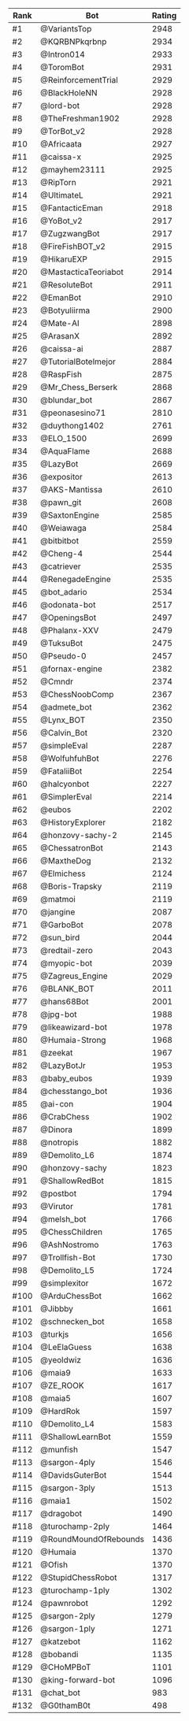 Rank|Bot|Rating
---|---|---
#1|@VariantsTop|2948
#2|@KQRBNPkqrbnp|2934
#3|@Intron014|2933
#4|@ToromBot|2931
#5|@ReinforcementTrial|2929
#6|@BlackHoleNN|2928
#7|@lord-bot|2928
#8|@TheFreshman1902|2928
#9|@TorBot_v2|2928
#10|@Africaata|2927
#11|@caissa-x|2925
#12|@mayhem23111|2925
#13|@RipTorn|2921
#14|@UltimateL|2921
#15|@FantacticEman|2918
#16|@YoBot_v2|2917
#17|@ZugzwangBot|2917
#18|@FireFishBOT_v2|2915
#19|@HikaruEXP|2915
#20|@MastacticaTeoriabot|2914
#21|@ResoluteBot|2911
#22|@EmanBot|2910
#23|@Botyuliirma|2900
#24|@Mate-AI|2898
#25|@ArasanX|2892
#26|@caissa-ai|2887
#27|@TutorialBotelmejor|2884
#28|@RaspFish|2875
#29|@Mr_Chess_Berserk|2868
#30|@blundar_bot|2867
#31|@peonasesino71|2810
#32|@duythong1402|2761
#33|@ELO_1500|2699
#34|@AquaFlame|2688
#35|@LazyBot|2669
#36|@expositor|2613
#37|@AKS-Mantissa|2610
#38|@pawn_git|2608
#39|@SaxtonEngine|2585
#40|@Weiawaga|2584
#41|@bitbitbot|2559
#42|@Cheng-4|2544
#43|@catriever|2535
#44|@RenegadeEngine|2535
#45|@bot_adario|2534
#46|@odonata-bot|2517
#47|@OpeningsBot|2497
#48|@Phalanx-XXV|2479
#49|@TuksuBot|2475
#50|@Pseudo-0|2457
#51|@fornax-engine|2382
#52|@Cmndr|2374
#53|@ChessNoobComp|2367
#54|@admete_bot|2362
#55|@Lynx_BOT|2350
#56|@Calvin_Bot|2320
#57|@simpleEval|2287
#58|@WolfuhfuhBot|2276
#59|@FataliiBot|2254
#60|@halcyonbot|2227
#61|@SimplerEval|2214
#62|@eubos|2202
#63|@HistoryExplorer|2182
#64|@honzovy-sachy-2|2145
#65|@ChessatronBot|2143
#66|@MaxtheDog|2132
#67|@Elmichess|2124
#68|@Boris-Trapsky|2119
#69|@matmoi|2119
#70|@jangine|2087
#71|@GarboBot|2078
#72|@sun_bird|2044
#73|@redtail-zero|2043
#74|@myopic-bot|2039
#75|@Zagreus_Engine|2029
#76|@BLANK_BOT|2011
#77|@hans68Bot|2001
#78|@jpg-bot|1988
#79|@likeawizard-bot|1978
#80|@Humaia-Strong|1968
#81|@zeekat|1967
#82|@LazyBotJr|1953
#83|@baby_eubos|1939
#84|@chesstango_bot|1936
#85|@ai-con|1904
#86|@CrabChess|1902
#87|@Dinora|1899
#88|@notropis|1882
#89|@Demolito_L6|1874
#90|@honzovy-sachy|1823
#91|@ShallowRedBot|1815
#92|@postbot|1794
#93|@Virutor|1781
#94|@melsh_bot|1766
#95|@ChessChildren|1765
#96|@AshNostromo|1763
#97|@Trollfish-Bot|1730
#98|@Demolito_L5|1724
#99|@simplexitor|1672
#100|@ArduChessBot|1662
#101|@Jibbby|1661
#102|@schnecken_bot|1658
#103|@turkjs|1656
#104|@LeElaGuess|1638
#105|@yeoldwiz|1636
#106|@maia9|1633
#107|@ZE_ROOK|1617
#108|@maia5|1607
#109|@HardRok|1597
#110|@Demolito_L4|1583
#111|@ShallowLearnBot|1559
#112|@munfish|1547
#113|@sargon-4ply|1546
#114|@DavidsGuterBot|1544
#115|@sargon-3ply|1513
#116|@maia1|1502
#117|@dragobot|1490
#118|@turochamp-2ply|1464
#119|@RoundMoundOfRebounds|1436
#120|@Humaia|1370
#121|@Ofish|1370
#122|@StupidChessRobot|1317
#123|@turochamp-1ply|1302
#124|@pawnrobot|1292
#125|@sargon-2ply|1279
#126|@sargon-1ply|1271
#127|@katzebot|1162
#128|@bobandi|1135
#129|@CHoMPBoT|1101
#130|@king-forward-bot|1096
#131|@chat_bot|983
#132|@G0thamB0t|498
